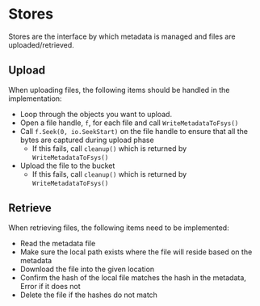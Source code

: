 # Stores
Stores are the interface by which metadata is managed and files are uploaded/retrieved.

## Upload
When uploading files, the following items should be handled in the implementation:

* Loop through the objects you want to upload.
* Open a file handle, `f`, for each file and call `WriteMetadataToFsys()`
* Call `f.Seek(0, io.SeekStart)` on the file handle to ensure that all the bytes are captured during upload phase
    * If this fails, call `cleanup()` which is returned by `WriteMetadataToFsys()`
* Upload the file to the bucket
    * If this fails, call `cleanup()` which is returned by `WriteMetadataToFsys()`


## Retrieve
When retrieving files, the following items need to be implemented:

* Read the metadata file
* Make sure the local path exists where the file will reside based on the metadata
* Download the file into the given location
* Confirm the hash of the local file matches the hash in the metadata, Error if it does not
* Delete the file if the hashes do not match
